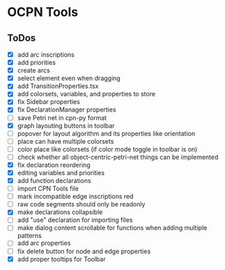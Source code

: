 # OCPN Tools

## ToDos

- [x] add arc inscriptions
- [x] add priorities
- [x] create arcs
- [x] select element even when dragging
- [x] add TransitionProperties.tsx
- [x] add colorsets, variables, and properties to store
- [x] fix Sidebar properties
- [x] fix DeclarationManager properties 
- [ ] save Petri net in cpn-py format
- [x] graph layouting buttons in toolbar
- [ ] popover for layout algorithm and its properties like orientation
- [ ] place can have multiple colorsets
- [ ] color place like colorsets (if color mode toggle in toolbar is on)
- [ ] check whether all object-centric-petri-net things can be implemented
- [x] fix declaration reordering
- [x] editing variables and priorities
- [x] add function declarations
- [ ] import CPN Tools file
- [ ] mark incompatible edge inscriptions red
- [ ] raw code segments should only be readonly
- [x] make declarations collapsible
- [ ] add "use" declaration for importing files
- [ ] make dialog content scrollable for functions when adding multiple patterns
- [ ] add arc properties
- [ ] fix delete button for node and edge properties
- [x] add proper tooltips for Toolbar
